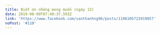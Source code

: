 ```yaml
---
title: Biết ơn những mong muốn (ngày 13)
date: 2019-08-09T07:49:37.593Z
link: 'https://www.facebook.com/vanthanhng96/posts/1106105722919057'
noPost: '#110'
---
```



